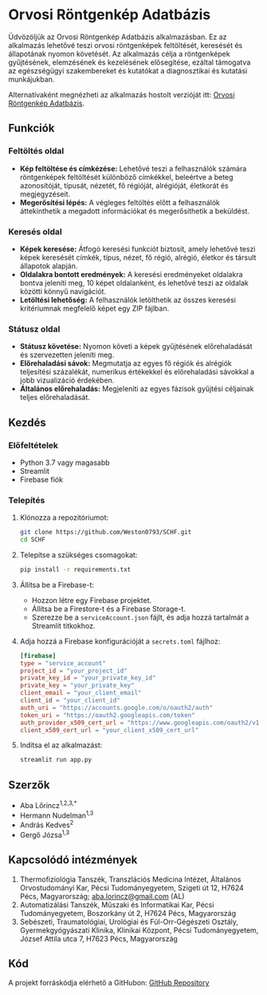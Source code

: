 # Orvosi Röntgenkép Adatbázis

Üdvözöljük az Orvosi Röntgenkép Adatbázis alkalmazásban. Ez az alkalmazás lehetővé teszi orvosi röntgenképek feltöltését, keresését és állapotának nyomon követését. Az alkalmazás célja a röntgenképek gyűjtésének, elemzésének és kezelésének elősegítése, ezáltal támogatva az egészségügyi szakembereket és kutatókat a diagnosztikai és kutatási munkájukban.

Alternatívaként megnézheti az alkalmazás hostolt verzióját itt: [Orvosi Röntgenkép Adatbázis](https://x-ray-database.streamlit.app/).

## Funkciók

### Feltöltés oldal
- **Kép feltöltése és címkézése:** Lehetővé teszi a felhasználók számára röntgenképek feltöltését különböző címkékkel, beleértve a beteg azonosítóját, típusát, nézetét, fő régióját, alrégióját, életkorát és megjegyzéseit.
- **Megerősítési lépés:** A végleges feltöltés előtt a felhasználók áttekinthetik a megadott információkat és megerősíthetik a beküldést.

### Keresés oldal
- **Képek keresése:** Átfogó keresési funkciót biztosít, amely lehetővé teszi képek keresését címkék, típus, nézet, fő régió, alrégió, életkor és társult állapotok alapján.
- **Oldalakra bontott eredmények:** A keresési eredményeket oldalakra bontva jeleníti meg, 10 képet oldalanként, és lehetővé teszi az oldalak közötti könnyű navigációt.
- **Letöltési lehetőség:** A felhasználók letölthetik az összes keresési kritériumnak megfelelő képet egy ZIP fájlban.

### Státusz oldal
- **Státusz követése:** Nyomon követi a képek gyűjtésének előrehaladását és szervezetten jeleníti meg.
- **Előrehaladási sávok:** Megmutatja az egyes fő régiók és alrégiók teljesítési százalékát, numerikus értékekkel és előrehaladási sávokkal a jobb vizualizáció érdekében.
- **Általános előrehaladás:** Megjeleníti az egyes fázisok gyűjtési céljainak teljes előrehaladását.

## Kezdés

### Előfeltételek

- Python 3.7 vagy magasabb
- Streamlit
- Firebase fiók

### Telepítés

1. Klónozza a repozitóriumot:
    ```bash
    git clone https://github.com/Weston0793/SCHF.git
    cd SCHF
    ```

2. Telepítse a szükséges csomagokat:
    ```bash
    pip install -r requirements.txt
    ```

3. Állítsa be a Firebase-t:
    - Hozzon létre egy Firebase projektet.
    - Állítsa be a Firestore-t és a Firebase Storage-t.
    - Szerezze be a `serviceAccount.json` fájlt, és adja hozzá tartalmát a Streamlit titkokhoz.

4. Adja hozzá a Firebase konfigurációját a `secrets.toml` fájlhoz:
    ```toml
    [firebase]
    type = "service_account"
    project_id = "your_project_id"
    private_key_id = "your_private_key_id"
    private_key = "your_private_key"
    client_email = "your_client_email"
    client_id = "your_client_id"
    auth_uri = "https://accounts.google.com/o/oauth2/auth"
    token_uri = "https://oauth2.googleapis.com/token"
    auth_provider_x509_cert_url = "https://www.googleapis.com/oauth2/v1/certs"
    client_x509_cert_url = "your_client_x509_cert_url"
    ```

5. Indítsa el az alkalmazást:
    ```bash
    streamlit run app.py
    ```

## Szerzők

- Aba Lőrincz<sup class='superscript'>1,2,3,*</sup>
- Hermann Nudelman<sup class='superscript'>1,3</sup>
- András Kedves<sup class='superscript'>2</sup>
- Gergő Józsa<sup class='superscript'>1,3</sup>

## Kapcsolódó intézmények

1. Thermofiziológia Tanszék, Transzlációs Medicina Intézet, Általános Orvostudományi Kar, Pécsi Tudományegyetem, Szigeti út 12, H7624 Pécs, Magyarország; aba.lorincz@gmail.com (AL)
2. Automatizálási Tanszék, Műszaki és Informatikai Kar, Pécsi Tudományegyetem, Boszorkány út 2, H7624 Pécs, Magyarország
3. Sebészeti, Traumatológiai, Urológiai és Fül-Orr-Gégészeti Osztály, Gyermekgyógyászati Klinika, Klinikai Központ, Pécsi Tudományegyetem, József Attila utca 7, H7623 Pécs, Magyarország

## Kód

A projekt forráskódja elérhető a GitHubon: [GitHub Repository](https://github.com/Weston0793/x-ray-database/)
